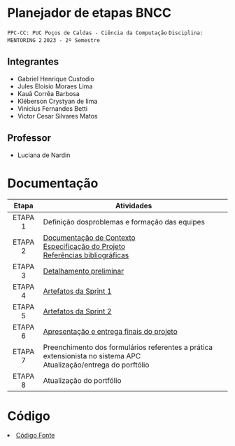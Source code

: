# Planejador de etapas BNCC

`PPC-CC: PUC Poços de Caldas - Ciência da Computação`
`Disciplina: MENTORING 2`
`2023 - 2º Semestre`

## Integrantes
- Gabriel Henrique Custodio
- Jules Eloisio Moraes Lima
- Kauã Corrêa Barbosa
- Kléberson Crystyan de lima
- Vinicius Fernandes Betti
- Victor Cesar Silvares Matos

## Professor
- Luciana de Nardin

# Documentação

| Etapa   |  Atividades |
|  :----:   | ----------- |
| ETAPA 1 | Definição dosproblemas e formação das equipes |
| ETAPA 2 | <a href="docs/1-Documentação de Contexto.md"> Documentação de Contexto</a> <br> <a href="docs/2-Especificação do Projeto.md"> Especificação do Projeto</a> <br> <a href="docs/7-Referências.md"> Referências bibliográficas</a>|
| ETAPA 3 | <a href="docs/3-Detalhamento preliminar.md"> Detalhamento preliminar </a> |
| ETAPA 4 | <a href="docs/4-Sprint 1.md"> Artefatos da Sprint 1</a> |
| ETAPA 5 | <a href="docs/5-Sprint 2.md"> Artefatos da Sprint 2</a> |
| ETAPA 6 | <a href="docs/6-Apresentação do Projeto.md"> Apresentação e entrega finais do projeto</a> |
| ETAPA 7 | Preenchimento dos formulários referentes a prática extensionista no sistema APC <br> Atualização/entrega do porftólio| 
| ETAPA 8 | Atualização do portfólio

# Código

<li><a href="src/README.md"> Código Fonte</a></li>

